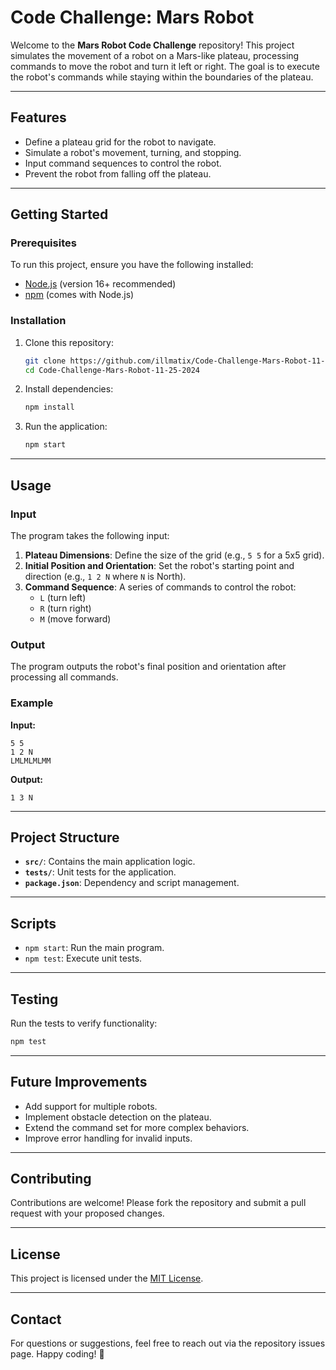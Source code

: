 # Code Challenge: Mars Robot

Welcome to the **Mars Robot Code Challenge** repository! This project simulates the movement of a robot on a Mars-like plateau, processing commands to move the robot and turn it left or right. The goal is to execute the robot's commands while staying within the boundaries of the plateau.

---

## Features
- Define a plateau grid for the robot to navigate.
- Simulate a robot's movement, turning, and stopping.
- Input command sequences to control the robot.
- Prevent the robot from falling off the plateau.

---

## Getting Started

### Prerequisites
To run this project, ensure you have the following installed:
- [Node.js](https://nodejs.org/) (version 16+ recommended)
- [npm](https://www.npmjs.com/) (comes with Node.js)

### Installation
1. Clone this repository:
   ```bash
   git clone https://github.com/illmatix/Code-Challenge-Mars-Robot-11-25-2024.git
   cd Code-Challenge-Mars-Robot-11-25-2024
   ```

2. Install dependencies:
   ```bash
   npm install
   ```

3. Run the application:
   ```bash
   npm start
   ```

---

## Usage

### Input
The program takes the following input:
1. **Plateau Dimensions**: Define the size of the grid (e.g., `5 5` for a 5x5 grid).
2. **Initial Position and Orientation**: Set the robot's starting point and direction (e.g., `1 2 N` where `N` is North).
3. **Command Sequence**: A series of commands to control the robot:
   - `L` (turn left)
   - `R` (turn right)
   - `M` (move forward)

### Output
The program outputs the robot's final position and orientation after processing all commands.

### Example
**Input:**
```
5 5
1 2 N
LMLMLMLMM
```

**Output:**
```
1 3 N
```

---

## Project Structure
- **`src/`**: Contains the main application logic.
- **`tests/`**: Unit tests for the application.
- **`package.json`**: Dependency and script management.

---

## Scripts
- `npm start`: Run the main program.
- `npm test`: Execute unit tests.

---

## Testing
Run the tests to verify functionality:
```bash
npm test
```

---

## Future Improvements
- Add support for multiple robots.
- Implement obstacle detection on the plateau.
- Extend the command set for more complex behaviors.
- Improve error handling for invalid inputs.

---

## Contributing
Contributions are welcome! Please fork the repository and submit a pull request with your proposed changes.

---

## License
This project is licensed under the [MIT License](LICENSE).

---

## Contact
For questions or suggestions, feel free to reach out via the repository issues page. Happy coding! 🚀
